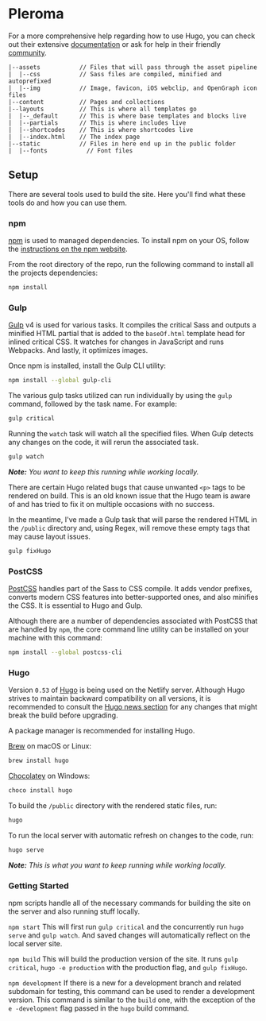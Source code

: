 # Pleroma
For a more comprehensive help regarding how to use Hugo, you can check out their extensive [documentation](https://gohugo.io/wiki/) or ask for help in their friendly [community](https://discourse.gohugo.io).

```
|--assets           // Files that will pass through the asset pipeline
|  |--css           // Sass files are compiled, minified and autoprefixed
|  |--img           // Image, favicon, iOS webclip, and OpenGraph icon files
|--content          // Pages and collections
|--layouts          // This is where all templates go
|  |--_default      // This is where base templates and blocks live
|  |--partials      // This is where includes live
|  |--shortcodes    // This is where shortcodes live
|  |--index.html    // The index page
|--static           // Files in here end up in the public folder
|  |--fonts           // Font files
```

## Setup
There are several tools used to build the site. Here you'll find what these tools do and how you can use them.

### npm
[npm](https://docs.npmjs.com/getting-started/what-is-npm) is used to managed dependencies. To install npm on your OS, follow the [instructions on the npm website](https://www.npmjs.com/get-npm).

From the root directory of the repo, run the following command to install all the projects dependencies:
```sh
npm install
```

### Gulp
[Gulp](https://gulpjs.com/docs/en/getting-started/quick-start) v4 is used for various tasks. It compiles the critical Sass and outputs a minified HTML partial that is added to the `baseOf.html` template head for inlined critical CSS. It watches for changes in JavaScript and runs Webpacks. And lastly, it optimizes images.

Once npm is installed, install the Gulp CLI utility:
```sh
npm install --global gulp-cli
```

The various gulp tasks utilized can run individually by using the `gulp` command, followed by the task name. For example:
```sh
gulp critical
```

Running the `watch` task will watch all the specified files. When Gulp detects any changes on the code, it will rerun the associated task.
```sh
gulp watch
```
_**Note:** You want to keep this running while working locally._

There are certain Hugo related bugs that cause unwanted `<p>` tags to be rendered on build. This is an old known issue that the Hugo team is aware of and has tried to fix it on multiple occasions with no success.

In the meantime, I've made a Gulp task that will parse the rendered HTML in the `/public` directory and, using Regex, will remove these empty tags that may cause layout issues.
```sh
gulp fixHugo
```

### PostCSS
[PostCSS](https://github.com/postcss/postcss) handles part of the Sass to CSS compile. It adds vendor prefixes, converts modern CSS features into better-supported ones, and also minifies the CSS. It is essential to Hugo and Gulp.

Although there are a number of dependencies associated with PostCSS that are handled by `npm`, the core command line utility can be installed on your machine with this command:
```sh
npm install --global postcss-cli
```

### Hugo
Version `0.53` of [Hugo](https://gohugo.io/getting-started/installing/) is being used on the Netlify server. Although Hugo strives to maintain backward compatibility on all versions, it is recommended to consult the [Hugo news section](https://gohugo.io/news/) for any changes that might break the build before upgrading.

A package manager is recommended for installing Hugo.

[Brew](https://brew.sh/) on macOS or Linux:
```sh
brew install hugo
```

[Chocolatey](https://chocolatey.org/) on Windows:
```sh
choco install hugo
```

To build the `/public` directory with the rendered static files, run:
```sh
hugo
```

To run the local server with automatic refresh on changes to the code, run:
```sh
hugo serve
```
_**Note:** This is what you want to keep running while working locally._

### Getting Started
npm scripts handle all of the necessary commands for building the site on the server and also running stuff locally.

`npm start`
This will first run `gulp critical` and the concurrently run `hugo serve` and `gulp watch`. And saved changes will automatically reflect on the local server site.

`npm build`
This will build the production version of the site. It runs `gulp critical`, `hugo -e production` with the production flag, and `gulp fixHugo`.


`npm development`
If there is a new for a development branch and related subdomain for testing, this command can be used to render a development version. This command is similar to the `build` one, with the exception of the `e -development` flag passed in the `hugo` build command.